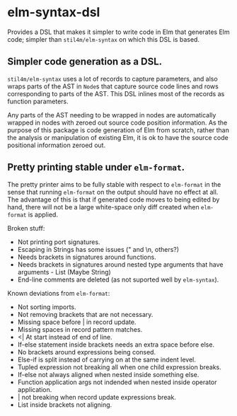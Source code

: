 # elm-syntax-dsl

Provides a DSL that makes it simpler to write code in Elm that generates Elm code; simpler
than `stil4m/elm-syntax` on which this DSL is based.

## Simpler code generation as a DSL.

`stil4m/elm-syntax` uses a lot of records to capture parameters, and also wraps parts of the
AST in `Node`s that capture source code lines and rows corresponding to parts of the AST.
This DSL inlines most of the records as function parameters.

Any parts of the AST needing to be wrapped in nodes are automatically wrapped in nodes with
zeroed out source code position information. As the purpose of this package is code generation
of Elm from scratch, rather than the analysis or manipulation of existing Elm, it is ok to
have the source code positional information zeroed out.

## Pretty printing stable under `elm-format`.

The pretty printer aims to be fully stable with respect to `elm-format` in the sense that
running `elm-format` on the output should have no effect at all. The advantage of this is
that if generated code moves to being edited by hand, there will not be a large white-space
only diff created when `elm-format` is applied.

Broken stuff:

* Not printing port signatures.
* Escaping in Strings has some issues (" and \n, others?)
* Needs brackets in signatures around functions.
* Needs brackets in signatures around nested type arguments that have arguments - List (Maybe String)
* End-line comments are deleted (as not suported well by `elm-syntax`).

Known deviations from `elm-format`:

* Not sorting imports.
* Not removing brackets that are not necessary.
* Missing space before | in record update.
* Missing spaces in record pattern matches.
* <| At start instead of end of line.
* If-else statement inside brackets needs an extra space before else.
* No brackets around expressions being consed.
* Else-if is split instead of carrying on at the same indent level.
* Tupled expression not breaking all when one child expression breaks.
* If-else not always aligned when nested inside something else.
* Function application args not indended when nested inside operator application.
* | not breaking when record update expressions break.
* List inside brackets not aligning.
